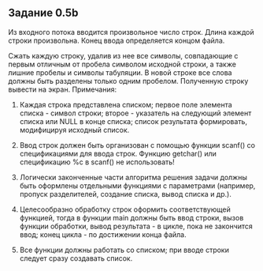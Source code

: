 ##                                                                 Задание 0.5b

Из входного потока вводится произвольное число строк. Длина каждой строки произвольна. Конец ввода определяется концом файла.

Сжать каждую строку, удалив из нее все символы, совпадающие с первым отличным от пробела символом исходной строки, а также лишние пробелы и символы табуляции. В новой строке все слова должны быть разделены только одним пробелом. Полученную строку вывести на экран.
Примечания:

1. Каждая строка представлена списком; первое поле элемента списка - символ строки; второе - указатель на следующий элемент списка или NULL в конце списка; список результата формировать, модифицируя исходный список.

2. Ввод строк должен быть организован с помощью функции scanf() со спецификациями для ввода строк. Функцию getchar() или спецификацию %c в scanf() не использовать!

3. Логически законченные части алгоритма решения задачи должны быть оформлены отдельными функциями с параметрами (например, пропуск разделителей, создание списка, вывод списка и др.).

4. Целесообразно обработку строк оформить соответствующей функцией, тогда в функции main должны быть ввод строки, вызов функции обработки, вывод результата - в цикле, пока не закончится ввод; конец цикла - по достижении конца файла.

5. Все функции должны работать со списком; при вводе строки следует сразу создавать список.
